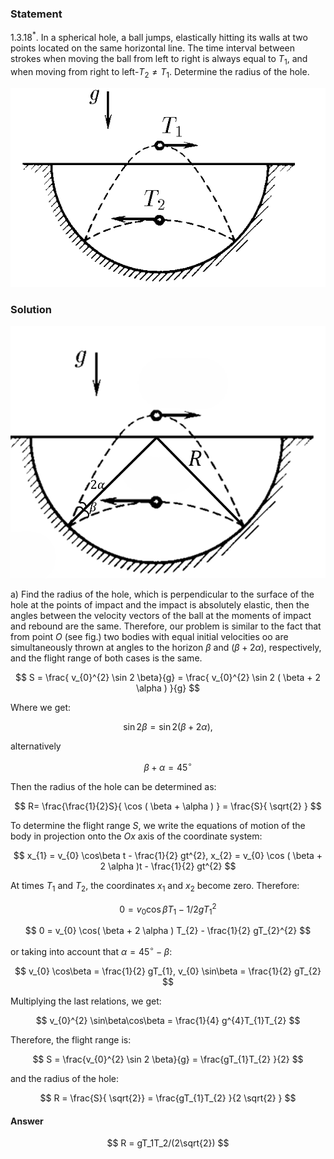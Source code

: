 ###  Statement

$1.3.18^*.$ In a spherical hole, a ball jumps, elastically hitting its walls at two points located on the same horizontal line. The time interval between strokes when moving the ball from left to right is always equal to $T_1$, and when moving from right to left-$T_2 \ne T_1$. Determine the radius of the hole.

![ For problem $1.3.18^*$ |598x378, 34%](../../img/1.3.18/statement.png)

### Solution

![ |932x747, 39%](../../img/1.3.18/drawing.png)

a) Find the radius of the hole, which is perpendicular to the surface of the hole at the points of impact and the impact is absolutely elastic, then the angles between the velocity vectors of the ball at the moments of impact and rebound are the same. Therefore, our problem is similar to the fact that from point $O$ (see fig.) two bodies with equal initial velocities oo are simultaneously thrown at angles to the horizon $\beta$ and $( \beta + 2 \alpha )$, respectively, and the flight range of both cases is the same.

$$
S = \frac{ v_{0}^{2} \sin 2 \beta}{g} = \frac{ v_{0}^{2} \sin 2 ( \beta + 2 \alpha ) }{g}
$$

Where we get:

$$
\sin 2 \beta = \sin 2( \beta + 2 \alpha ),
$$

alternatively

$$
\beta + \alpha = 45^{ \circ}
$$

Then the radius of the hole can be determined as:

$$
R= \frac{\frac{1}{2}S}{ \cos ( \beta + \alpha ) } = \frac{S}{ \sqrt{2} }
$$

To determine the flight range $S$, we write the equations of motion of the body in projection onto the $Ox$ axis of the coordinate system:

$$
x_{1} = v_{0} \cos\beta t - \frac{1}{2} gt^{2}, x_{2} = v_{0} \cos ( \beta + 2 \alpha )t - \frac{1}{2} gt^{2}
$$

At times $T_{1}$ and $T_{2}$, the coordinates $x_{1}$ and $x_{2}$ become zero. Therefore:

$$
0 = v_{0} \cos\beta T_{1} - 1 /2 gT_{1}^{2}
$$

$$
0 = v_{0} \cos( \beta + 2 \alpha ) T_{2} - \frac{1}{2} gT_{2}^{2}
$$

or taking into account that $\alpha = 45^{ \circ} - \beta$:

$$
v_{0} \cos\beta = \frac{1}{2} gT_{1}, v_{0} \sin\beta = \frac{1}{2} gT_{2}
$$

Multiplying the last relations, we get:

$$
v_{0}^{2} \sin\beta\cos\beta = \frac{1}{4} g^{4}T_{1}T_{2}
$$

Therefore, the flight range is:

$$
S = \frac{v_{0}^{2} \sin 2 \beta}{g} = \frac{gT_{1}T_{2} }{2}
$$

and the radius of the hole:

$$
R = \frac{S}{ \sqrt{2}} = \frac{gT_{1}T_{2} }{2 \sqrt{2} }
$$

#### Answer

$$
R = gT_1T_2/(2\sqrt{2})
$$